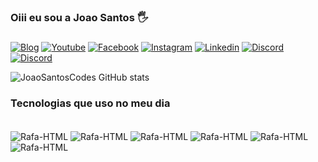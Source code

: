 ### Oiii eu sou a Joao Santos 🖐️

###

[![Blog](https://img.shields.io/website?label=Portifolio&style=for-the-badge&url=https://joaosantoscodes.github.io/portifolio_web/)](https://joaosantoscodes.github.io/portifolio_web)
[![Youtube](https://img.shields.io/badge/YouTube-FF0000?style=for-the-badge&logo=youtube&logoColor=white)](https://www.youtube.com/channel/UCT8zcIEJaNPUFVmoxLDwaZA)
[![Facebook](https://img.shields.io/badge/Facebook_Gaming-005FED?style=for-the-badge&logo=facebook-gaming&logoColor=white)](https://www.facebook.com/joaocarlosrh23)
[![Instagram](https://img.shields.io/badge/Instagram-E4405F?style=for-the-badge&logo=instagram&logoColor=white)](https://www.instagram.com/joaossantos_official)
[![Linkedin](https://img.shields.io/badge/LinkedIn-0077B5?style=for-the-badge&logo=linkedin&logoColor=white)](https://www.linkedin.com/in/jo%C3%A3o-santos-5a59a567)
[![Discord](https://img.shields.io/badge/Discord-7289DA?style=for-the-badge&logo=discord&logoColor=white)](https://www.linkedin.com/in/jo%C3%A3o-santos-5a59a567)
[![Discord](https://img.shields.io/badge/Gmail-D14836?style=for-the-badge&logo=gmail&logoColor=white)](joaocarlosrh23@gmail.com)

![JoaoSantosCodes GitHub stats](https://github-readme-stats.vercel.app/api?username=JoaoSantosCodes&show_icons=true&theme=dracula)

### Tecnologias que uso no meu dia

<div style="display: inline_block"><br/>
    <img align="center" alt="Rafa-HTML" src="https://img.shields.io/badge/HTML5-E34F26?style=for-the-badge&logo=html5&logoColor=white">
    <img align="center" alt="Rafa-HTML" src="https://img.shields.io/badge/CSS3-1572B6?style=for-the-badge&logo=css3&logoColor=white">
    <img align="center" alt="Rafa-HTML" src="https://img.shields.io/badge/JavaScript-F7DF1E?style=for-the-badge&logo=javascript&logoColor=black">
    <img align="center" alt="Rafa-HTML" src="https://img.shields.io/badge/TypeScript-007ACC?style=for-the-badge&logo=typescript&logoColor=white">
    <img align="center" alt="Rafa-HTML" src="https://img.shields.io/badge/React-20232A?style=for-the-badge&logo=react&logoColor=61DAFB">
    <img align="center" alt="Rafa-HTML" src="https://img.shields.io/badge/Node.js-43853D?style=for-the-badge&logo=node.js&logoColor=white">
</div>
